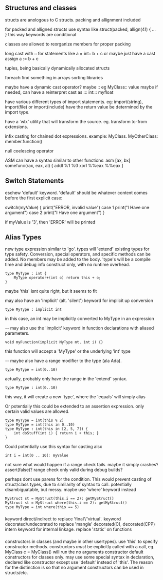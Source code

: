 ## Structures and classes

structs are anologous to C structs. packing and allignment included

for packed and alligned structs use syntax like struct(packed, allign(4)) { ... }
    this way keywords are conditional

classes are allowed to reorganize members for proper packing

long cast with :: for statements like a = int:: b + c
    or maybe just have a cast assign a := b + c

tuples, being basically dynamically allocated structs

foreach
find something in arrays
sorting
libraries

maybe have a dynamic cast operator? maybe ::
eg MyClass:: value
maybe if needed, can have a reinterpret cast as :::
int::: myfloat

have various different types of import statements. eg: import(string), import(file) or import(include)
have the return value be determined by the import type.

have a 'wlx' utility that will transform the source. eg. transform to-from extensions.

infix casting for chained dot expressions. example: MyClass. MyOtherClass: member.function()

null coelescing operator

ASM can have a syntax similar to other functions: 
    asm [ax, bx] somefunc(rax, eax, al)
    {
        addl %1 %0
        xorl %%eax %%eax
    }

## Switch Statements

eschew 'default' keyword. 'default' should be whatever content comes before
the  first explicit case:

switch(myValue)
{
    print("ERROR, invalid value")
    case 1
        print("I Have one argument")
    case 2
        print("I Have one argument")
}

if myValue is '3', then 'ERROR' will be printed


## Alias Types

new type expression similar to 'go'. types will 'extend' existing types for type safety. 
Conversion, special operators, and specific methods can be added. No members may be added to the body.
'type's will be a compile time and debug info construct only, with no runtime overhead.

    type MyType : int {
        MyType operator+(int o) return this + o;
    }

maybe 'this' isnt quite right, but it seems to fit

may also have an 'implicit' (alt. 'silent') keyword for implicit up conversion

    type MyType : implicit int

in this case, an int may be implicitly converted to MyType in an expression

-- 
may also use the 'implicit' keyword in function declarations with aliased parameters. 

    void myFunction(implicit MyType mt, int i) {}

this function will accept a 'MyType' or the underlying 'int' type

--
maybe also have a range modifier to the type (ala Ada). 

    type MyType = int(0..10)

actually, probably only have the range in the 'extend' syntax.
    
    type MyType : int(0..10)

this way, it will create a new 'type', where the 'equals' will simply alias


Or potentially this could be extended to an assertion expression. only certain valid values are allowed.

    type MyType = int(this % 2)
    type MyType = int(this in 0..10)
    type MyType : int(this in [2, 5, 7]) {
        int doStuff(int i) { return i + this; }
    }

Could potentially use this syntax for casting also

    int i = int(0 .. 10): myValue

not sure what would happen if a range check fails. maybe it simply crashes? assert(false)?
range check only valid during debug builds?

perhaps dont use parens for the condition. This would prevent casting of struct/class types,
due to similarity of syntax to call. potentially disambiguatable, but messy. maybe use
'where' keyword instead

    MyStruct st = MyStruct(this.i == 2): getMyStruct()
    MyStruct st = MyStruct where(this.i == 2): getMyStruct()
    type MyType = int where(this == 5)
    



###
keyword direct/indirect to replace 'final'/'virtual'.
keyword decorated/undecorated to replace 'mangle'
decorated(C), decorated(CPP)
intern keyword for internal linkage. replace 'static' on functions

###
constructors in classes (and maybe in other usertypes).
    use 'this' to specify constructor methods. constructors *must* be explicitly called with
    a call, eg.
    MyClass c = MyClass()
    will run the no arguments constructor
default constructors for classes only. may use some special syntax in declaration, declared
    like constructor except use 'default' instead of 'this'. The reason for the distinction is
    so that no argument constructors can be used in structs/etc.
